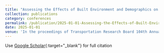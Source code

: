 ```yaml
---
title: "Assessing the Effects of Built Environment and Demographics on E-Scooter and E-Bike Usage on City Streets: A Case Study of Austin, TX"
collection: publications
category: conferences
permalink: /publication/2025-01-01-Assessing-the-Effects-of-Built-Environment-and-Demographics-on-E-Scooter-and-E-Bike-Usage-on-City-Streets-A-Case-Study-of-Austin-TX
date: 2025-01-01
venue: 'In the proceedings of Transportation Research Board 104th Annual Meeting'
---
```

Use [Google Scholar](https://scholar.google.com/scholar?q=Assessing+the+Effects+of+Built+Environment+and+Demographics+on+E+Scooter+and+E+Bike+Usage+on+City+Streets:+A+Case+Study+of+Austin,+TX){:target="_blank"} for full citation